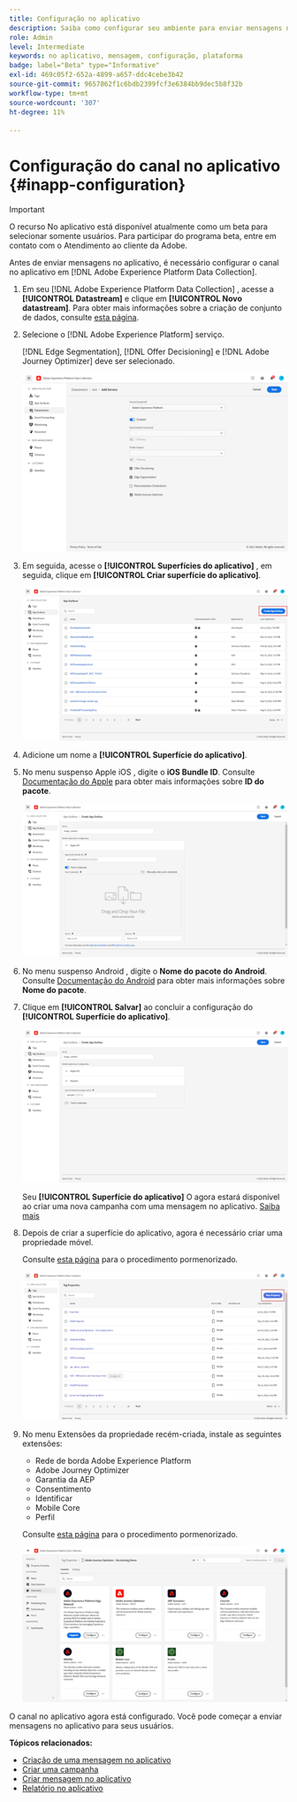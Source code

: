 ```yaml
---
title: Configuração no aplicativo
description: Saiba como configurar seu ambiente para enviar mensagens no aplicativo com o Journey Optimizer
role: Admin
level: Intermediate
keywords: no aplicativo, mensagem, configuração, plataforma
badge: label="Beta" type="Informative"
exl-id: 469c05f2-652a-4899-a657-ddc4cebe3b42
source-git-commit: 9657862f1c6bdb2399fcf3e6384bb9dec5b8f32b
workflow-type: tm+mt
source-wordcount: '307'
ht-degree: 11%

---
```


# Configuração do canal no aplicativo {#inapp-configuration}

>[!IMPORTANT]
>
>O recurso No aplicativo está disponível atualmente como um beta para selecionar somente usuários. Para participar do programa beta, entre em contato com o Atendimento ao cliente da Adobe.

Antes de enviar mensagens no aplicativo, é necessário configurar o canal no aplicativo em [!DNL Adobe Experience Platform Data Collection].

1. Em seu [!DNL Adobe Experience Platform Data Collection] , acesse a **[!UICONTROL Datastream]** e clique em **[!UICONTROL Novo datastream]**. Para obter mais informações sobre a criação de conjunto de dados, consulte [esta página](https://aep-sdks.gitbook.io/docs/getting-started/configure-datastreams).

1. Selecione o [!DNL Adobe Experience Platform] serviço.

   [!DNL Edge Segmentation], [!DNL Offer Decisioning] e [!DNL Adobe Journey Optimizer] deve ser selecionado.

   ![](assets/inapp_config_6.png)

1. Em seguida, acesse o **[!UICONTROL Superfícies do aplicativo]** , em seguida, clique em **[!UICONTROL Criar superfície do aplicativo]**.

   ![](assets/inapp_config_1.png)

1. Adicione um nome a **[!UICONTROL Superfície do aplicativo]**.

1. No menu suspenso Apple iOS , digite o **iOS Bundle ID**. Consulte [Documentação do Apple](https://developer.apple.com/documentation/appstoreconnectapi/bundle_ids) para obter mais informações sobre **ID do pacote**.

   ![](assets/inapp_config_2.png)

1. No menu suspenso Android , digite o **Nome do pacote do Android**. Consulte [Documentação do Android](https://support.google.com/admob/answer/9972781?hl=en#:~:text=The%20package%20name%20of%20an,supported%20third%2Dparty%20Android%20stores) para obter mais informações sobre **Nome do pacote**.

1. Clique em **[!UICONTROL Salvar]** ao concluir a configuração do **[!UICONTROL Superfície do aplicativo]**.

   ![](assets/inapp_config_3.png)

   Seu **[!UICONTROL Superfície do aplicativo]** O agora estará disponível ao criar uma nova campanha com uma mensagem no aplicativo. [Saiba mais](create-in-app.md)

1. Depois de criar a superfície do aplicativo, agora é necessário criar uma propriedade móvel.

   Consulte [esta página](https://experienceleague.adobe.com/docs/experience-platform/tags/admin/companies-and-properties.html#for-mobile) para o procedimento pormenorizado.

   ![](assets/inapp_config_4.png)

1. No menu Extensões da propriedade recém-criada, instale as seguintes extensões:

   * Rede de borda Adobe Experience Platform
   * Adobe Journey Optimizer
   * Garantia da AEP
   * Consentimento
   * Identificar
   * Mobile Core
   * Perfil

   Consulte [esta página](https://experienceleague.adobe.com/docs/experience-platform/tags/ui/extensions/overview.html?lang=en#add-a-new-extension) para o procedimento pormenorizado.

   ![](assets/inapp_config_5.png)

O canal no aplicativo agora está configurado. Você pode começar a enviar mensagens no aplicativo para seus usuários.

**Tópicos relacionados:**

* [Criação de uma mensagem no aplicativo](create-in-app.md)
* [Criar uma campanha](../campaigns/create-campaign.md)
* [Criar mensagem no aplicativo](design-in-app.md)
* [Relatório no aplicativo](../reports/campaign-global-report.md#inapp-report)
